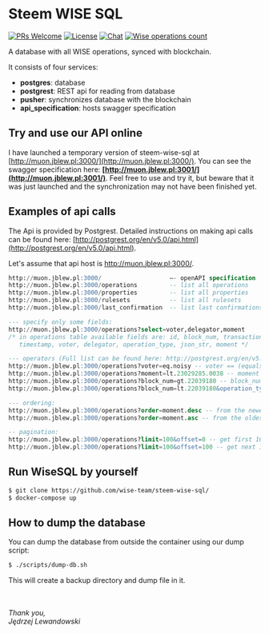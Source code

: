 # Steem WISE SQL

[![PRs Welcome](https://img.shields.io/badge/PRs-welcome-brightgreen.svg?style=flat-square)](http://makeapullrequest.com) [![License](https://img.shields.io/github/license/wise-team/steem-wise-sql.svg?style=flat-square)](https://github.com/wise-team/steem-wise-sql/blob/master/LICENSE) [![Chat](https://img.shields.io/badge/chat%20on%20discord-6b11ff.svg?style=flat-square)](https://discordapp.com/invite/CwxQDbG) [![Wise operations count](https://img.shields.io/badge/dynamic/json.svg?label=wise%20operations%20count&url=http%3A%2F%2Fsql.wise.vote%3A80%2Foperations%3Fselect%3Dcount&query=%24%5B0%5D.count&colorB=blue&style=flat-square)](http://sql.wise.vote:80/operations?select=moment,delegator,voter,operation_type&order=moment.desc)

A database with all WISE operations, synced with blockchain.

It consists of four services: 
- **postgres**: database
- **postgrest**: REST api for reading from database
- **pusher**: synchronizes database with the blockchain
- **api_specification**: hosts swagger specification



## Try and use our API online

I have launched a temporary version of steem-wise-sql at [http://muon.jblew.pl:3000/](http://muon.jblew.pl:3000/). You can see the swagger specification here: **[http://muon.jblew.pl:3001/](http://muon.jblew.pl:3001/)**. Feel free to use and try it, but beware that it was just launched and the synchronization may not have been finished yet.



## Examples of api calls

The Api is provided by Postgrest. Detailed instructions on making api calls can be found here: [http://postgrest.org/en/v5.0/api.html](http://postgrest.org/en/v5.0/api.html).

Let's assume that api host is http://muon.jblew.pl:3000/.

```sql
http://muon.jblew.pl:3000/                   —- openAPI specification
http://muon.jblew.pl:3000/operations         -- list all operations
http://muon.jblew.pl:3000/properties         -- list all properties
http://muon.jblew.pl:3000/rulesets           -- list all rulesets
http://muon.jblew.pl:3000/last_confirmation  -- list last confirmations of specified users (moment of the last activity of a daemon)

--- specify only some fields:
http://muon.jblew.pl:3000/operations?select=voter,delegator,moment
/* in operations table available fields are: id, block_num, transaction_num, transaction_id, 
   timestamp, voter, delegator, operation_type, json_str, moment */

--- operators (Full list can be found here: http://postgrest.org/en/v5.0/api.html)
http://muon.jblew.pl:3000/operations?voter=eq.noisy -- voter == (equals) noisy
http://muon.jblew.pl:3000/operations?moment=lt.23029285.0038 -- moment less than 23029285.0038. Format of moment is block_num.trx_num (trx_num is padded with zeros to four digits)
http://muon.jblew.pl:3000/operations?block_num=gt.22039180 -- block_num greater than 22039180
http://muon.jblew.pl:3000/operations?block_num=lt.22039180&operation_type=eq.set_rules -- block_num less than 22039180 & operation_type==set_rules

--- ordering:
http://muon.jblew.pl:3000/operations?order=moment.desc -- from the newest to the oldest
http://muon.jblew.pl:3000/operations?order=moment.asc -- from the oldest to the newest

-- pagination:
http://muon.jblew.pl:3000/operations?limit=100&offset=0 -- get first 100 operations
http://muon.jblew.pl:3000/operations?limit=100&offset=100 -- get next 100 operations
```





## Run WiseSQL by yourself

```bash
$ git clone https://github.com/wise-team/steem-wise-sql/
$ docker-compose up
```



## How to dump the database

You can dump the database from outside the container using our dump script:

```bash
$ ./scripts/dump-db.sh
```
This will create a backup directory and dump file in it.




<br /><br />
_Thank you,<br />
Jędrzej Lewandowski_

<!-- Prayer: Gloria Patri, et Filio, et Spiritui Sancto, sicut erat in principio et nunc et semper et in saecula saeculorum. Amen. In te, Domine, speravi: non confundar in aeternum. -->
